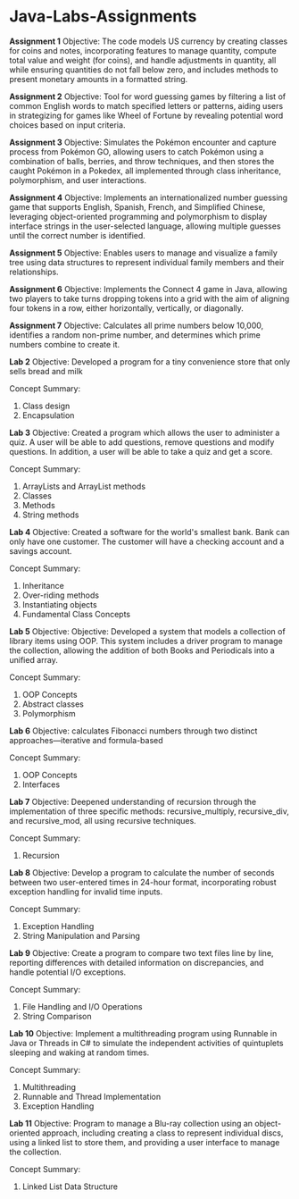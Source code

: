 # Java-Labs-Assignments

**Assignment 1**
Objective: The code models US currency by creating classes for coins and notes, incorporating features to manage quantity, compute total value and weight (for coins), and handle adjustments in quantity, all while ensuring quantities do not fall below zero, and includes methods to present monetary amounts in a formatted string.

**Assignment 2**
Objective:  Tool for word guessing games by filtering a list of common English words to match specified letters or patterns, aiding users in strategizing for games like Wheel of Fortune by revealing potential word choices based on input criteria.

**Assignment 3**
Objective: Simulates the Pokémon encounter and capture process from Pokémon GO, allowing users to catch Pokémon using a combination of balls, berries, and throw techniques, and then stores the caught Pokémon in a Pokedex, all implemented through class inheritance, polymorphism, and user interactions.

**Assignment 4**
Objective: Implements an internationalized number guessing game that supports English, Spanish, French, and Simplified Chinese, leveraging object-oriented programming and polymorphism to display interface strings in the user-selected language, allowing multiple guesses until the correct number is identified.

**Assignment 5**
Objective:  Enables users to manage and visualize a family tree using data structures to represent individual family members and their relationships.

**Assignment 6**
Objective: Implements the Connect 4 game in Java, allowing two players to take turns dropping tokens into a grid with the aim of aligning four tokens in a row, either horizontally, vertically, or diagonally.

**Assignment 7**
Objective: Calculates all prime numbers below 10,000, identifies a random non-prime number, and determines which prime numbers combine to create it.

**Lab 2**
Objective: Developed a program for a tiny convenience store that only sells bread and milk

Concept Summary:
1. Class design
2. Encapsulation

**Lab 3**
Objective: Created a program which allows the user to administer a quiz. A user will be able to add questions, remove questions and modify questions. In addition, a user will be able to take a quiz and get a score.

Concept Summary: 
1. ArrayLists and ArrayList methods
2. Classes
3. Methods
4. String methods

**Lab 4**
Objective: Created a software for the world's smallest bank. Bank can only have one customer. The customer will have a checking account and a savings account.

Concept Summary:
1. Inheritance
2. Over-riding methods
3. Instantiating objects
4. Fundamental Class Concepts

**Lab 5**
Objective: Objective: Developed a system that models a collection of library items using OOP. This system includes a driver program to manage the collection, allowing the addition of both Books and Periodicals into a unified array.

Concept Summary:
1. OOP Concepts
2. Abstract classes
3. Polymorphism

**Lab 6**
Objective: calculates Fibonacci numbers through two distinct approaches—iterative and formula-based

Concept Summary:
1. OOP Concepts
2. Interfaces

**Lab 7**
Objective: Deepened understanding of recursion through the implementation of three specific methods: recursive_multiply, recursive_div, and recursive_mod, all using recursive techniques. 

Concept Summary:
1. Recursion

**Lab 8**
Objective: Develop a program to calculate the number of seconds between two user-entered times in 24-hour format, incorporating robust exception handling for invalid time inputs.

Concept Summary:
1. Exception Handling
2. String Manipulation and Parsing

**Lab 9**
Objective: Create a program to compare two text files line by line, reporting differences with detailed information on discrepancies, and handle potential I/O exceptions.

Concept Summary:
1. File Handling and I/O Operations
2. String Comparison

**Lab 10**
Objective: Implement a multithreading program using Runnable in Java or Threads in C# to simulate the independent activities of quintuplets sleeping and waking at random times.

Concept Summary:
1. Multithreading
2. Runnable and Thread Implementation
3. Exception Handling

**Lab 11**
Objective: Program to manage a Blu-ray collection using an object-oriented approach, including creating a class to represent individual discs, using a linked list to store them, and providing a user interface to manage the collection.

Concept Summary:
1. Linked List Data Structure




